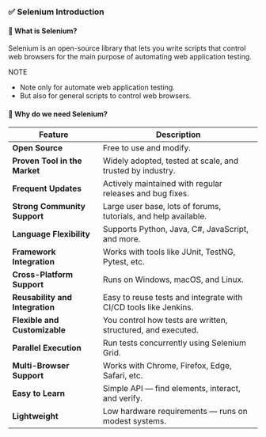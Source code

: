 ### ✅ Selenium Introduction

#### 🔹 What is Selenium?

Selenium is an open-source library that lets you write scripts that control web
browsers for the main purpose of automating web application testing.

NOTE

* Note only for automate web application testing.
* But also for general scripts to control web browsers.

#### 🔹 Why do we need Selenium?


| Feature                         | Description                                                      |
| ------------------------------- | ---------------------------------------------------------------- |
| **Open Source**                 | Free to use and modify.                                          |
| **Proven Tool in the Market**   | Widely adopted, tested at scale, and trusted by industry.        |
| **Frequent Updates**            | Actively maintained with regular releases and bug fixes.         |
| **Strong Community Support**    | Large user base, lots of forums, tutorials, and help available.  |
| **Language Flexibility**        | Supports Python, Java, C#, JavaScript, and more.                 |
| **Framework Integration**       | Works with tools like JUnit, TestNG, Pytest, etc.                |
| **Cross-Platform Support**      | Runs on Windows, macOS, and Linux.                               |
| **Reusability and Integration** | Easy to reuse tests and integrate with CI/CD tools like Jenkins. |
| **Flexible and Customizable**   | You control how tests are written, structured, and executed.     |
| **Parallel Execution**          | Run tests concurrently using Selenium Grid.                      |
| **Multi-Browser Support**       | Works with Chrome, Firefox, Edge, Safari, etc.                   |
| **Easy to Learn**               | Simple API — find elements, interact, and verify.                |
| **Lightweight**                 | Low hardware requirements — runs on modest systems.              |

